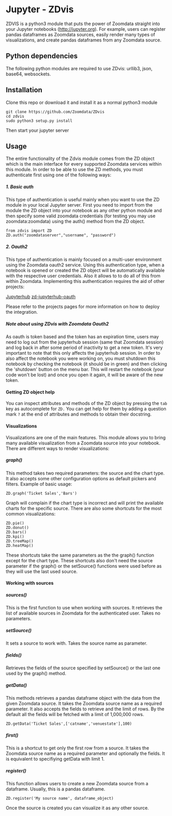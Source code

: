 # Jupyter - ZDvis

ZDVIS is a python3 module that puts the power of Zoomdata straight into your Jupyter notebooks (http://jupyter.org).  For example, users can register pandas dataframes as Zoomdata sources, easily render many types of visualizations, and create pandas dataframes from any Zoomdata source.

## Python dependencies

The following python modules are required to use ZDvis: urllib3, json, base64, websockets.

## Installation
Clone this repo or download it and install it as a normal python3 module
```
git clone https://github.com/Zoomdata/ZDvis
cd zdvis
sudo python3 setup.py install
```
Then start your jupyter server

## Usage

The entire functionality of the Zdvis module comes from the ZD object which is the main interface for every supported Zoomdata services within this module. In order to be able to use the ZD methods, you must authenticate first using one of the following ways:

##### 1. Basic auth

This type of authentication is useful mainly when you want to use the ZD module in your local Jupyter server. First you need to import from the module the ZD object into your notebook as any other python module and then specify some valid zoomdata credentials (for testing you may use zoomdata:zoomdata) using the auth() method from the ZD object.

```
from zdvis import ZD
ZD.auth("zoomdataserver","username", "password")
```


##### 2. Oauth2
This type of authentication is mainly focused on a multi-user environment using the Zoomdata oauth2 service. Using this authentication type, when a notebook is opened or created the ZD object will be automatically available with the respective user credentials. Also it allows to to do all of this from within Zoomdata. Implementing this authentication requires the aid of other projects:

[Jupyterhub](https://github.com/Zoomdata/jupyterhub) 
[zd-jupyterhub-oauth](https://github.com/Zoomdata/zd-jupyterhub-oauth2) 

Please refer to the projects pages for more information on how to deploy the integration.

##### Note about using ZDvis with Zoomdata Oauth2

As oauth is token based and the token has an expiration time, users may need to log out from the jupyterhub session (same that Zoomdata session) and log back in after some period of inactivity to get a new token.  It's very important to note that this only affects the jupyterhub session. In order to also affect the notebook you were working on, you must shutdown this notebook by checking the notebook (it should be in green) and then clicking the 'shutdown' button on the menu bar. This will restart the notebook (your code won't be lost) and once you open it again, it will be aware of the new token.


#### Getting ZD object help
You can inspect attributes and methods of the ZD object by pressing the `tab` key as autocomplete for `ZD.` You can get help for them by adding a question mark `?` at the end of attributes and methods to obtain their docstring.


#### Visualizations

Visualizations are one of the main features.  This module allows you to bring many available visualization from a Zoomdata source into your notebook. There are different ways to render visualizations:

##### graph()

This method takes two required parameters: the source and the chart type. It also accepts some other configuration options as default pickers and filters. Example of basic usage:

```
ZD.graph('Ticket Sales','Bars')
```

Graph will complain if the chart type is incorrect and will print the available charts for the specific source. There are also some shortcuts for the most common visualizations:

```
ZD.pie()
ZD.donut()
ZD.bars()
ZD.kpi()
ZD.treeMap()
ZD.heatMap()
```

These shortcuts take the same parameters as the the graph() function except for the chart type. These shortcuts also don't need the source parameter if the graph() or the setSource() functions were used before as they will use the last used source.


#### Working with sources


##### sources()

This is the first function to use when working with sources.  It retrieves the list of available sources in Zoomdata for the authenticated user. Takes no parameters.

##### setSource()
It sets a source to work with. Takes the source name as parameter.

##### fields()
Retrieves the fields of the source specified by setSource() or the last one used by the graph() method.

##### getData()
This methods retrieves a pandas dataframe object with the data from the given Zoomdata source. It takes the Zoomdata source name as a required parameter.  It also accepts the fields to retrieve and the limit of rows. By the default all the fields will be fetched with a limit of 1,000,000 rows.

```
ZD.getData('Ticket Sales',['catname','venuestate'],100)
```

##### first()
This is a shortcut to get only the first row from a source.  It takes the Zoomdata source name as a required parameter and optionally the fields. It is equivalent to specifiying getData with limit 1.

##### register()
This function allows users to create a new Zoomdata source from a dataframe. Usually, this is a pandas dataframe.

```
ZD.register('My source name', dataframe_object)
```

Once the source is created you can visualize it as any other source.

